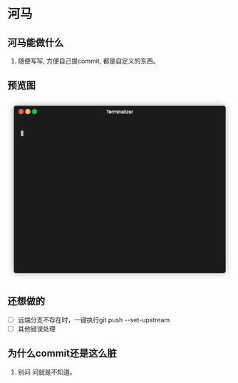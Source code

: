 # 河马
## 河马能做什么
1. 随便写写, 方便自己提commit, 都是自定义的东西。

## 预览图
![demo](./image/demo.gif)

## 还想做的
- [ ] 远端分支不存在时，一键执行git push --set-upstream
- [ ] 其他错误处理

## 为什么commit还是这么脏
1. 别问 问就是不知道。